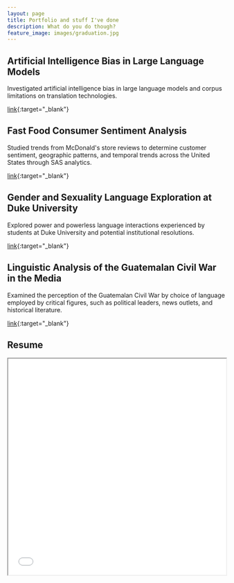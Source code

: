 ```yaml
---
layout: page
title: Portfolio and stuff I've done
description: What do you do though?
feature_image: images/graduation.jpg
---
```


## Artificial Intelligence Bias in Large Language Models

Investigated artificial intelligence bias in large language models and corpus limitations on translation technologies.

[link](https://drive.google.com/file/d/1SDBlkrIhohgH2ri4ZM_YxBSWK0YMoHv3/view?usp=sharing){:target="_blank"}

## Fast Food Consumer Sentiment Analysis

Studied trends from McDonald's store reviews to determine customer sentiment, geographic patterns, and temporal trends across the United States through SAS analytics.

[link](https://docs.google.com/document/d/1XdUttVMw8MIZL_RaiSQMf-BA_N-1BMNdJf3YbQlvHUA/edit?usp=sharing){:target="_blank"}

## Gender and Sexuality Language Exploration at Duke University

Explored power and powerless language interactions experienced by students at Duke University and potential institutional resolutions.

[link](https://docs.google.com/presentation/d/1TTOw_tIBdRyAa2iSPk6FxqAePOTAjvOKvyCLr7vthlI/edit#slide=id.p){:target="_blank"}

## Linguistic Analysis of the Guatemalan Civil War in the Media

Examined the perception of the Guatemalan Civil War by choice of language employed by critical figures, such as political leaders, news outlets, and historical literature.

[link](https://docs.google.com/presentation/d/1bwcdXMqVZC4Mh1mNzDr65hV-6MF-kWaAAQQrT_w5EVo/edit#slide=id.gfa67cfe217_0_0){:target="_blank"}

## Resume

<iframe width="100%" height="500" src="docs/resume.pdf">
